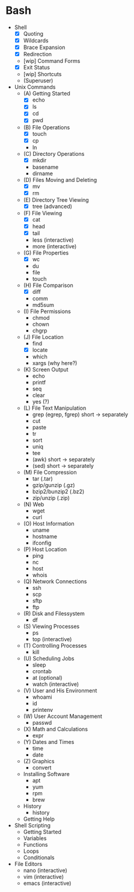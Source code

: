 # Bash

- Shell
  - [x] Quoting
  - [x] Wildcards
  - [x] Brace Expansion
  - [x] Redirection
  - [wip] Command Forms
  - [x] Exit Status
  - [wip] Shortcuts
  - (Superuser)
- Unix Commands
  - (A) Getting Started
    - [x] echo
    - [x] ls
    - [x] cd
    - [x] pwd
  - (B) File Operations
    - [x] touch
    - [x] cp
    - ln
  - (C) Directory Operations
    - [x] mkdir
    - basename
    - dirname 
  - (D) Files Moving and Deleting
    - [x] mv
    - [x] rm
  - (E) Directory Tree Viewing
    - [x] tree (advanced)
  - (F) File Viewing
    - [x] cat
    - [x] head
    - [x] tail
    - less (interactive)
    - more (interactive)
  - (G) File Properties
    - [x] wc
    - du
    - file
    - touch
  - (H) File Comparison 
    - [x] diff
    - comm
    - md5sum 
  - (I) File Permissions
    - chmod
    - chown
    - chgrp
  - (J) File Location
    - find
    - [x] locate
    - which
    - xargs (why here?)
  - (K) Screen Output
    - echo
    - printf
    - seq
    - clear
    - yes (?)
  - (L) File Text Manipulation
    - grep (egrep, fgrep) short -> separately 
    - cut
    - paste
    - tr
    - sort
    - uniq
    - tee
    - (awk) short -> separately 
    - (sed) short -> separately 
  - (M) File Compression
    - tar (.tar)
    - gzip/gunzip (.gz)
    - bzip2/bunzip2 (.bz2)
    - zip/unzip (.zip)
  - (N) Web
    - wget
    - curl
  - (O) Host Information
    - uname
    - hostname
    - ifconfig
  - (P) Host Location
    - ping
    - nc
    - host
    - whois
  - (Q) Network Connections
    - ssh
    - scp
    - sftp
    - ftp
  - (R) Disk and Filessystem
    - df
  - (S) Viewing Processes
    - ps
    - top (interactive)
  - (T) Controlling Processes
    - kill
  - (U) Scheduling Jobs
    - sleep
    - crontab
    - at (optional)
    - watch (interactive)
  - (V) User and His Environment
    - whoami
    - id
    - printenv
  - (W) User Account Management
    - passwd
  - (X) Math and Calculations
    - expr
  - (Y) Dates and Times
    - time
    - date
  - (Z) Graphics
    - convert
  - Installing Software
    - apt
    - yum
    - rpm
    - brew
  - History
    - history
  - Getting Help
- Shell Scripting
  - Getting Started
  - Variables
  - Functions
  - Loops
  - Conditionals
- File Editors
  - nano  (interactive)
  - vim   (interactive)
  - emacs (interactive)
   